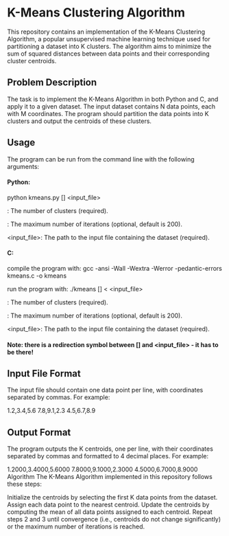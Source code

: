 # K-Means Clustering Algorithm
This repository contains an implementation of the K-Means Clustering Algorithm, a popular unsupervised machine learning technique used for partitioning a dataset into K clusters. The algorithm aims to minimize the sum of squared distances between data points and their corresponding cluster centroids.

## Problem Description
The task is to implement the K-Means Algorithm in both Python and C, and apply it to a given dataset. The input dataset contains N data points, each with M coordinates. The program should partition the data points into K clusters and output the centroids of these clusters.

## Usage
The program can be run from the command line with the following arguments:
#### Python:
python kmeans.py <K> [<iterations>] <input_file>

<K>: The number of clusters (required).

<iterations>: The maximum number of iterations (optional, default is 200).

<input_file>: The path to the input file containing the dataset (required).

#### C:
compile the program with: gcc -ansi -Wall -Wextra -Werror -pedantic-errors kmeans.c -o kmeans

run the program with: ./kmeans <K> [<iterations>]  < <input_file>

<K>: The number of clusters (required).

<iterations>: The maximum number of iterations (optional, default is 200).

<input_file>: The path to the input file containing the dataset (required).

#### Note: there is a redirection symbol between  [<iterations>] and <input_file> - it has to be there!

## Input File Format
The input file should contain one data point per line, with coordinates separated by commas. For example:

1.2,3.4,5.6
7.8,9.1,2.3
4.5,6.7,8.9
## Output Format
The program outputs the K centroids, one per line, with their coordinates separated by commas and formatted to 4 decimal places. For example:

1.2000,3.4000,5.6000
7.8000,9.1000,2.3000
4.5000,6.7000,8.9000
Algorithm
The K-Means Algorithm implemented in this repository follows these steps:

Initialize the centroids by selecting the first K data points from the dataset.
Assign each data point to the nearest centroid.
Update the centroids by computing the mean of all data points assigned to each centroid.
Repeat steps 2 and 3 until convergence (i.e., centroids do not change significantly) or the maximum number of iterations is reached.
